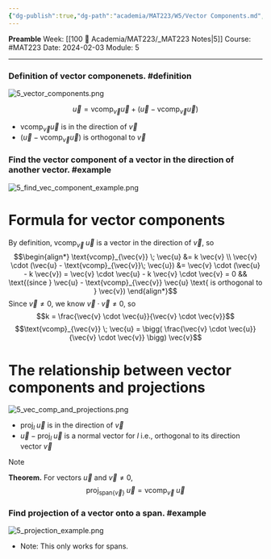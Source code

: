 ```yaml
---
{"dg-publish":true,"dg-path":"academia/MAT223/W5/Vector Components.md","permalink":"/academia/mat-223/w5/vector-components/","created":"2024-02-03T21:38:17.079-05:00","updated":"2024-02-03T22:01:49.056-05:00"}
---
```


**Preamble**
Week: [[100 📒 Academia/MAT223/_MAT223 Notes\|5]]
Course: #MAT223
Date: 2024-02-03
Module: 5

---

### Definition of vector componenets. #definition 

![5_vector_components.png](/img/user/Files/mat223/5_vector_components.png)

$$\vec{u} = \text{vcomp}_{\vec{v}} \vec{u} + (\vec{u} - \text{vcomp}_{\vec{v}} \vec{u})$$
- $\text{vcomp}_{\vec{v}} \vec{u}$ is in the direction of $\vec{v}$
- $(\vec{u} - \text{vcomp}_{\vec{v}} \vec{u})$ is orthogonal to $\vec{v}$

### Find the vector component of a vector in the direction of another vector. #example 

![5_find_vec_component_example.png](/img/user/Files/mat223/5_find_vec_component_example.png)

# Formula for vector components

By definition, $\text{vcomp}_{\vec{v}} \; \vec{u}$ is a vector in the direction of $\vec{v}$, so
$$\begin{align*}
\text{vcomp}_{\vec{v}} \; \vec{u} &= k \vec{v} \\
\vec{v} \cdot (\vec{u} - \text{vcomp}_{\vec{v}}\; \vec{u}) &= \vec{v} \cdot (\vec{u} - k \vec{v}) = \vec{v} \cdot \vec{u} - k \vec{v} \cdot \vec{v} = 0 && \text{(since } \vec{u} - \text{vcomp}_{\vec{v}} \vec{u} \text{ is orthogonal to } \vec{v})
\end{align*}$$
Since $\vec{v} \neq 0$, we know $\vec{v} \cdot \vec{v} \neq 0$, so
$$k = \frac{\vec{v} \cdot \vec{u}}{\vec{v} \cdot \vec{v}}$$
$$\text{vcomp}_{\vec{v}} \; \vec{u} = \bigg( \frac{\vec{v} \cdot \vec{u}}{\vec{v} \cdot \vec{v}} \bigg) \vec{v}$$
# The relationship between vector components and projections

![5_vec_comp_and_projections.png](/img/user/Files/mat223/5_vec_comp_and_projections.png)

- $\text{proj}_{l} \; \vec{u}$ is in the direction of $\vec{v}$
- $\vec{u} - \text{proj}_{l} \; \vec{u}$ is a normal vector for $l$ i.e., orthogonal to its direction vector $\vec{v}$

> [!note]
> **Theorem.** For vectors $\vec{u}$ and $\vec{v} \neq 0$, 
> $$\text{proj}_{\text{span}\{\vec{v}\}} \; \vec{u} = \text{vcomp}_{\vec{v}} \; \vec{u}$$

### Find projection of a vector onto a span. #example 

![5_projection_example.png](/img/user/Files/mat223/5_projection_example.png)

- Note: This only works for spans.
